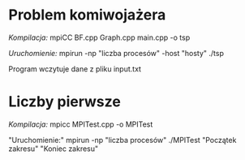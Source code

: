 Problem komiwojażera
====================

*Kompilacja:*
mpiCC BF.cpp Graph.cpp main.cpp -o tsp

*Uruchomienie:*
mpirun -np "liczba procesów" -host "hosty" ./tsp

Program wczytuje dane z pliku input.txt


Liczby pierwsze
===============

*Kompilacja:*
mpicc MPITest.cpp -o MPITest

"Uruchomienie:"
mpirun -np "liczba procesów" ./MPITest "Początek zakresu" "Koniec zakresu"
